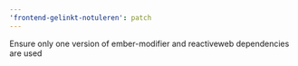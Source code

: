 ```yaml
---
'frontend-gelinkt-notuleren': patch
---
```


Ensure only one version of ember-modifier and reactiveweb dependencies are used
